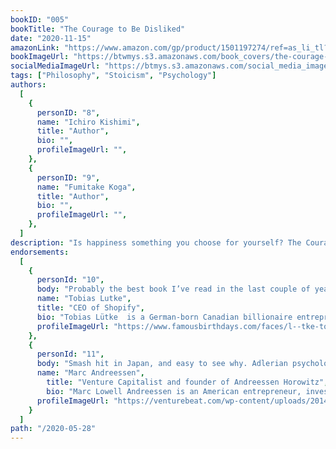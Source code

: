 ```yaml
---
bookID: "005"
bookTitle: "The Courage to Be Disliked"
date: "2020-11-15"
amazonLink: "https://www.amazon.com/gp/product/1501197274/ref=as_li_tl?ie=UTF8&camp=1789&creative=9325&creativeASIN=1501197274&linkCode=as2&tag=btmysmarter-20&linkId=2e4e4ecf113069fbed62a1baf704e186"
bookImageUrl: "https://btwmys.s3.amazonaws.com/book_covers/the-courage-to-be-disliked.jpg"
socialMediaImageUrl: "https://btmys.s3.amazonaws.com/social_media_images/the-courage-to-be-disliked.png"
tags: ["Philosophy", "Stoicism", "Psychology"]
authors:
  [
    {
      personID: "8",
      name: "Ichiro Kishimi",
      title: "Author",
      bio: "",
      profileImageUrl: "",
	},
	{
      personID: "9",
      name: "Fumitake Koga",
      title: "Author",
      bio: "",
      profileImageUrl: "",
    },
  ]
description: "Is happiness something you choose for yourself? The Courage to Be Disliked presents a simple and straightforward answer. Using the theories of Alfred Adler, one of the three giants of nineteenth-century psychology alongside Freud and Jung, this book follows an illuminating dialogue between a philosopher and a young man. Over the course of five conversations, the philosopher helps his student to understand how each of us is able to determine the direction of our own life, free from the shackles of past traumas and the expectations of others."
endorsements:
  [
    {
      personId: "10",
      body: "Probably the best book I’ve read in the last couple of years.",
      name: "Tobias Lutke",
	  title: "CEO of Shopify",
	  bio: "Tobias Lütke  is a German-born Canadian billionaire entrepreneur, and the founder and CEO of Shopify, a company based in Ottawa, Canada. He has been part of the core team of the Ruby on Rails framework and has created open source libraries such as Active Merchant.",
      profileImageUrl: "https://www.famousbirthdays.com/faces/l--tke-tobias-image.jpg",
	},
	{
	  personId: "11",
      body: "Smash hit in Japan, and easy to see why. Adlerian psychology meets Stoic philosophy in Socratic dialogue. Compelling from front to back. Highly recommend.",
      name: "Marc Andreessen",
	    title: "Venture Capitalist and founder of Andreessen Horowitz",
	    bio: "Marc Lowell Andreessen is an American entrepreneur, investor, and software engineer. He is the co-author of Mosaic, the first widely used web browser; co-founder of Netscape; and co-founder and general partner of Silicon Valley venture capital firm Andreessen Horowitz.",
      profileImageUrl: "https://venturebeat.com/wp-content/uploads/2014/06/marc_andreessen_1-1.jpg?fit=3696%2C2440&strip=all",
	}
  ]
path: "/2020-05-28"
---
```


